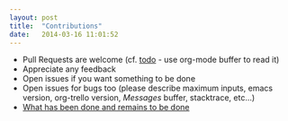 ```yaml
---
layout: post
title:  "Contributions"
date:   2014-03-16 11:01:52
---
```


- Pull Requests are welcome (cf. [todo](https://github.com/org-trello/org-trello/blob/master/TODO.org) - use org-mode buffer to read it)
- Appreciate any feedback
- Open issues if you want something to be done
- Open issues for bugs too (please describe maximum inputs, emacs version, org-trello version, *Messages* buffer, stacktrace, etc...)
- [What has been done and remains to be done](https://github.com/org-trello/org-trello/blob/master/TODO.org)
